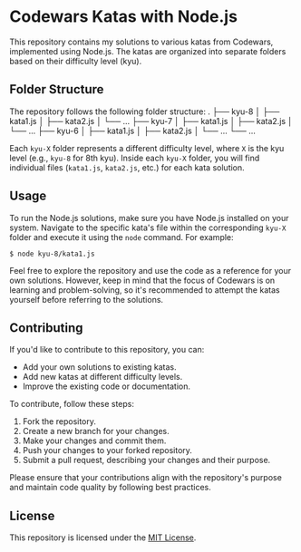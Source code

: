 # Codewars Katas with Node.js

This repository contains my solutions to various katas from Codewars, implemented using Node.js. The katas are organized into separate folders based on their difficulty level (kyu).

## Folder Structure

The repository follows the following folder structure:
.
├── kyu-8
│ ├── kata1.js
│ ├── kata2.js
│ └── ...
├── kyu-7
│ ├── kata1.js
│ ├── kata2.js
│ └── ...
├── kyu-6
│ ├── kata1.js
│ ├── kata2.js
│ └── ...
└── ...

Each `kyu-X` folder represents a different difficulty level, where `X` is the kyu level (e.g., `kyu-8` for 8th kyu). Inside each `kyu-X` folder, you will find individual files (`kata1.js`, `kata2.js`, etc.) for each kata solution.

## Usage

To run the Node.js solutions, make sure you have Node.js installed on your system. Navigate to the specific kata's file within the corresponding `kyu-X` folder and execute it using the `node` command. For example:

```
$ node kyu-8/kata1.js
```


Feel free to explore the repository and use the code as a reference for your own solutions. However, keep in mind that the focus of Codewars is on learning and problem-solving, so it's recommended to attempt the katas yourself before referring to the solutions.

## Contributing

If you'd like to contribute to this repository, you can:

- Add your own solutions to existing katas.
- Add new katas at different difficulty levels.
- Improve the existing code or documentation.

To contribute, follow these steps:

1. Fork the repository.
2. Create a new branch for your changes.
3. Make your changes and commit them.
4. Push your changes to your forked repository.
5. Submit a pull request, describing your changes and their purpose.

Please ensure that your contributions align with the repository's purpose and maintain code quality by following best practices.

## License

This repository is licensed under the [MIT License](LICENSE).
